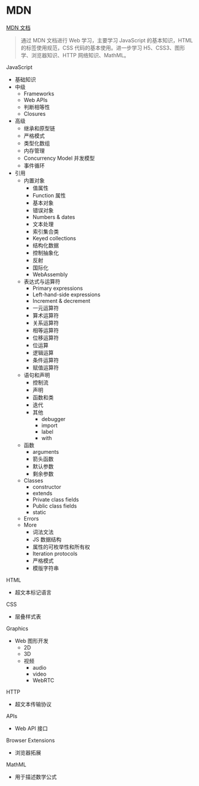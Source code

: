 # MDN

[MDN 文档](https://developer.mozilla.org/)

> 通过 MDN 文档进行 Web 学习，主要学习 JavaScript 的基本知识，HTML 的标签使用规范，CSS 代码的基本使用。进一步学习 H5、CSS3、图形学、浏览器知识、HTTP 网络知识、MathML。

JavaScript
- 基础知识
- 中级
  - Frameworks
  - Web APIs
  - 判断相等性
  - Closures
- 高级
  - 继承和原型链
  - 严格模式
  - 类型化数组
  - 内存管理
  - Concurrency Model 并发模型
  - 事件循环
- 引用
  - 内置对象
    - 值属性
    - Function 属性
    - 基本对象
    - 错误对象
    - Numbers & dates
    - 文本处理
    - 索引集合类
    - Keyed collections
    - 结构化数据
    - 控制抽象化
    - 反射
    - 国际化
    - WebAssembly
  - 表达式与运算符
    - Primary expressions
    - Left-hand-side expressions
    - Increment & decrement
    - 一元运算符
    - 算术运算符
    - 关系运算符
    - 相等运算符
    - 位移运算符
    - 位运算
    - 逻辑运算
    - 条件运算符
    - 赋值运算符
  - 语句和声明
    - 控制流
    - 声明
    - 函数和类
    - 迭代
    - 其他
      - debugger
      - import
      - label
      - with
  - 函数
    - arguments
    - 箭头函数
    - 默认参数
    - 剩余参数
  - Classes
    - constructor
    - extends
    - Private class fields
    - Public class fields
    - static
  - Errors
  - More
    - 词法文法
    - JS 数据结构
    - 属性的可枚举性和所有权
    - Iteration protocols
    - 严格模式
    - 模版字符串

HTML
- 超文本标记语言

CSS
- 层叠样式表

Graphics
- Web 图形开发
  - 2D
  - 3D
  - 视频
    - audio
    - video
    - WebRTC

HTTP
- 超文本传输协议

APIs
- Web API 接口

Browser Extensions
- 浏览器拓展

MathML
- 用于描述数学公式
